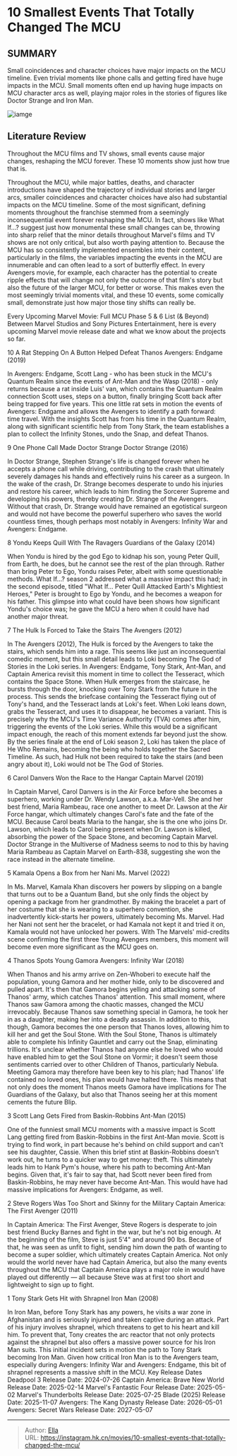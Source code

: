 # 10 Smallest Events That Totally Changed The MCU


## SUMMARY 


 Small coincidences and character choices have major impacts on the MCU timeline. 
 Even trivial moments like phone calls and getting fired have huge impacts in the MCU. 
 Small moments often end up having huge impacts on MCU character arcs as well, playing major roles in the stories of figures like Doctor Strange and Iron Man. 

![iamge](https://static1.srcdn.com/wordpress/wp-content/uploads/2024/01/thanos-and-ant-man.jpg)

## Literature Review

Throughout the MCU films and TV shows, small events cause major changes, reshaping the MCU forever. These 10 moments show just how true that is.




Throughout the MCU, while major battles, deaths, and character introductions have shaped the trajectory of individual stories and larger arcs, smaller coincidences and character choices have also had substantial impacts on the MCU timeline. Some of the most significant, defining moments throughout the franchise stemmed from a seemingly inconsequential event forever reshaping the MCU. In fact, shows like What If...? suggest just how monumental these small changes can be, throwing into sharp relief that the minor details throughout Marvel&#39;s films and TV shows are not only critical, but also worth paying attention to.
Because the MCU has so consistently implemented ensembles into their content, particularly in the films, the variables impacting the events in the MCU are innumerable and can often lead to a sort of butterfly effect. In every Avengers movie, for example, each character has the potential to create ripple effects that will change not only the outcome of that film&#39;s story but also the future of the larger MCU, for better or worse. This makes even the most seemingly trivial moments vital, and these 10 events, some comically small, demonstrate just how major those tiny shifts can really be.
            
 
 Every Upcoming Marvel Movie: Full MCU Phase 5 &amp; 6 List (&amp; Beyond) 
Between Marvel Studios and Sony Pictures Entertainment, here is every upcoming Marvel movie release date and what we know about the projects so far.












 








 10  A Rat Stepping On A Button Helped Defeat Thanos 
Avengers: Endgame (2019)
        

In Avengers: Endgame, Scott Lang - who has been stuck in the MCU&#39;s Quantum Realm since the events of Ant-Man and the Wasp (2018) - only returns because a rat inside Luis&#39; van, which contains the Quantum Realm connection Scott uses, steps on a button, finally bringing Scott back after being trapped for five years. This one little rat sets in motion the events of Avengers: Endgame and allows the Avengers to identify a path forward: time travel. With the insights Scott has from his time in the Quantum Realm, along with significant scientific help from Tony Stark, the team establishes a plan to collect the Infinity Stones, undo the Snap, and defeat Thanos.





 9  One Phone Call Made Doctor Strange 
Doctor Strange (2016)
        

In Doctor Strange, Stephen Strange&#39;s life is changed forever when he accepts a phone call while driving, contributing to the crash that ultimately severely damages his hands and effectively ruins his career as a surgeon. In the wake of the crash, Dr. Strange becomes desperate to undo his injuries and restore his career, which leads to him finding the Sorcerer Supreme and developing his powers, thereby creating Dr. Strange of the Avengers. Without that crash, Dr. Strange would have remained an egotistical surgeon and would not have become the powerful superhero who saves the world countless times, though perhaps most notably in Avengers: Infinity War and Avengers: Endgame. 





 8  Yondu Keeps Quill With The Ravagers 
Guardians of the Galaxy (2014)


 







When Yondu is hired by the god Ego to kidnap his son, young Peter Quill, from Earth, he does, but he cannot see the rest of the plan through. Rather than bring Peter to Ego, Yondu raises Peter, albeit with some questionable methods. What If...? season 2 addressed what a massive impact this had; in the second episode, titled &#34;What If... Peter Quill Attacked Earth&#39;s Mightiest Heroes,&#34; Peter is brought to Ego by Yondu, and he becomes a weapon for his father. This glimpse into what could have been shows how significant Yondu&#39;s choice was; he gave the MCU a hero when it could have had another major threat.





 7  The Hulk Is Forced to Take the Stairs 
The Avengers (2012)
        

In The Avengers (2012), The Hulk is forced by the Avengers to take the stairs, which sends him into a rage. This seems like just an inconsequential comedic moment, but this small detail leads to Loki becoming The God of Stories in the Loki series. In Avengers: Endgame, Tony Stark, Ant-Man, and Captain America revisit this moment in time to collect the Tesseract, which contains the Space Stone. When Hulk emerges from the staircase, he bursts through the door, knocking over Tony Stark from the future in the process. This sends the briefcase containing the Tesseract flying out of Tony&#39;s hand, and the Tesseract lands at Loki&#39;s feet.
When Loki leans down, grabs the Tesseract, and uses it to disappear, he becomes a variant. This is precisely why the MCU&#39;s Time Variance Authority (TVA) comes after him, triggering the events of the Loki series. While this would be a significant impact enough, the reach of this moment extends far beyond just the show. By the series finale at the end of Loki season 2, Loki has taken the place of He Who Remains, becoming the being who holds together the Sacred Timeline. As such, had Hulk not been required to take the stairs (and been angry about it), Loki would not be The God of Stories.







 6  Carol Danvers Won the Race to the Hangar 
Captain Marvel (2019)


 







In Captain Marvel, Carol Danvers is in the Air Force before she becomes a superhero, working under Dr. Wendy Lawson, a.k.a. Mar-Vell. She and her best friend, Maria Rambeau, race one another to meet Dr. Lawson at the Air Force hangar, which ultimately changes Carol&#39;s fate and the fate of the MCU. Because Carol beats Maria to the hangar, she is the one who joins Dr. Lawson, which leads to Carol being present when Dr. Lawson is killed, absorbing the power of the Space Stone, and becoming Captain Marvel. Doctor Strange in the Multiverse of Madness seems to nod to this by having Maria Rambeau as Captain Marvel on Earth-838, suggesting she won the race instead in the alternate timeline.





 5  Kamala Opens a Box from her Nani 
Ms. Marvel (2022)
        

In Ms. Marvel, Kamala Khan discovers her powers by slipping on a bangle that turns out to be a Quantum Band, but she only finds the object by opening a package from her grandmother. By making the bracelet a part of her costume that she is wearing to a superhero convention, she inadvertently kick-starts her powers, ultimately becoming Ms. Marvel. Had her Nani not sent her the bracelet, or had Kamala not kept it and tried it on, Kamala would not have unlocked her powers. With The Marvels&#39; mid-credits scene confirming the first three Young Avengers members, this moment will become even more significant as the MCU goes on.





 4  Thanos Spots Young Gamora 
Avengers: Infinity War (2018)
        

When Thanos and his army arrive on Zen-Whoberi to execute half the population, young Gamora and her mother hide, only to be discovered and pulled apart. It&#39;s then that Gamora begins yelling and attacking some of Thanos&#39; army, which catches Thanos&#39; attention. This small moment, where Thanos saw Gamora among the chaotic masses, changed the MCU irrevocably. Because Thanos saw something special in Gamora, he took her in as a daughter, making her into a deadly assassin. In addition to this, though, Gamora becomes the one person that Thanos loves, allowing him to kill her and get the Soul Stone.
With the Soul Stone, Thanos is ultimately able to complete his Infinity Gauntlet and carry out the Snap, eliminating trillions. It&#39;s unclear whether Thanos had anyone else he loved who would have enabled him to get the Soul Stone on Vormir; it doesn&#39;t seem those sentiments carried over to other Children of Thanos, particularly Nebula. Meeting Gamora may therefore have been key to his plan; had Thanos&#39; life contained no loved ones, his plan would have halted there. This means that not only does the moment Thanos meets Gamora have implications for The Guardians of the Galaxy, but also that Thanos seeing her at this moment cements the future Blip.





 3  Scott Lang Gets Fired from Baskin-Robbins 
Ant-Man (2015)


 







One of the funniest small MCU moments with a massive impact is Scott Lang getting fired from Baskin-Robbins in the first Ant-Man movie. Scott is trying to find work, in part because he&#39;s behind on child support and can&#39;t see his daughter, Cassie. When this brief stint at Baskin-Robbins doesn&#39;t work out, he turns to a quicker way to get money: theft. This ultimately leads him to Hank Pym&#39;s house, where his path to becoming Ant-Man begins. Given that, it&#39;s fair to say that, had Scott never been fired from Baskin-Robbins, he may never have become Ant-Man. This would have had massive implications for Avengers: Endgame, as well.





 2  Steve Rogers Was Too Short and Skinny for the Military 
Captain America: The First Avenger (2011)
        

In Captain America: The First Avenger, Steve Rogers is desperate to join best friend Bucky Barnes and fight in the war, but he&#39;s not big enough. At the beginning of the film, Steve is just 5&#39;4&#34; and around 90 lbs. Because of that, he was seen as unfit to fight, sending him down the path of wanting to become a super soldier, which ultimately creates Captain America. Not only would the world never have had Captain America, but also the many events throughout the MCU that Captain America plays a major role in would have played out differently — all because Steve was at first too short and lightweight to sign up to fight.





 1  Tony Stark Gets Hit with Shrapnel 
Iron Man (2008)
        

In Iron Man, before Tony Stark has any powers, he visits a war zone in Afghanistan and is seriously injured and taken captive during an attack. Part of his injury involves shrapnel, which threatens to get to his heart and kill him. To prevent that, Tony creates the arc reactor that not only protects against the shrapnel but also offers a massive power source for his Iron Man suits. This initial incident sets in motion the path to Tony Stark becoming Iron Man. Given how critical Iron Man is to the Avengers team, especially during Avengers: Infinity War and Avengers: Endgame, this bit of shrapnel represents a massive shift in the MCU.
   Key Release Dates             Deadpool 3 Release Date: 2024-07-26                   Captain America: Brave New World Release Date: 2025-02-14                  Marvel&#39;s Fantastic Four Release Date: 2025-05-02                  Marvel&#39;s Thunderbolts Release Date: 2025-07-25                  Blade (2025) Release Date: 2025-11-07                  Avengers: The Kang Dynasty  Release Date: 2026-05-01                   Avengers: Secret Wars Release Date: 2027-05-07      

---

> Author: [Ella](https://instagram.hk.cn/)  
> URL: https://instagram.hk.cn/movies/10-smallest-events-that-totally-changed-the-mcu/  

